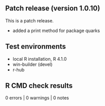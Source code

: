 ## Patch release (version 1.0.10)
This is a patch release.

- added a print method for package quarks 

## Test environments
* local R installation, R 4.1.0
* win-builder (devel)
* r-hub

## R CMD check results

0 errors | 0 warnings | 0 notes

